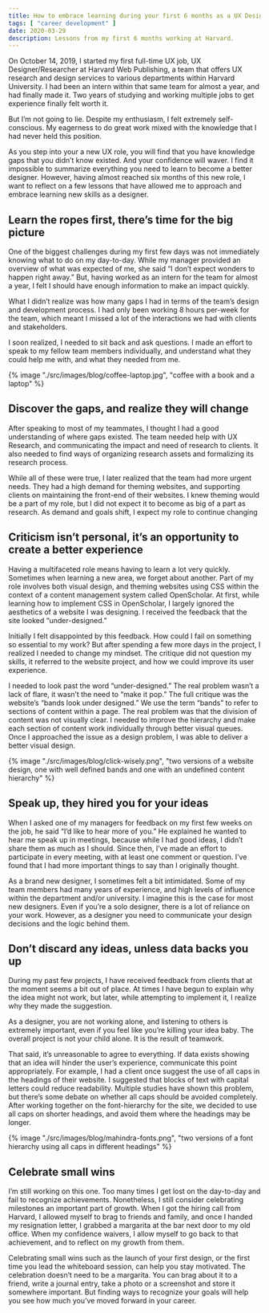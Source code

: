 ```yaml
---
title: How to embrace learning during your first 6 months as a UX Designer/Researcher
tags: [ "career development" ]
date: 2020-03-29
description: Lessons from my first 6 months working at Harvard.
---
```


On October 14, 2019, I started my first full-time UX  job, UX Designer/Researcher at Harvard Web Publishing, a team that offers UX research and design services to various departments within Harvard University. I had been an intern within that same team for almost a year, and had finally made it. Two years of studying and working multiple jobs to get experience finally felt worth it. 

But I’m not going to lie. Despite my enthusiasm, I felt extremely self-conscious. My eagerness to do great work mixed with the knowledge that I had never held this position.

As you step into your a new UX role, you will find that you have knowledge gaps that you didn’t know existed. And your confidence will waver. I find it impossible to summarize everything you need to learn to become a better designer. However, having almost reached six months of this new role, I want to reflect on a few lessons that have allowed me to approach and embrace learning new skills as a designer.

## Learn the ropes first, there’s time for the big picture

One of the biggest challenges during my first few days was not  immediately knowing what to do on my day-to-day. While my manager provided an overview of what was expected of me, she said “I don’t expect wonders to happen right away.” But, having worked as an intern for the team for almost a year, I felt I should have enough information to make an impact quickly. 

What I didn’t realize was how many gaps I had in terms of the team’s design and development process. I had only been working 8 hours per-week for the team, which meant I missed a lot of the interactions we had with clients and stakeholders. 

I soon realized, I needed to sit back and ask questions. I made an effort to speak to my fellow team members individually, and understand what they could help me with, and what they needed from me.

<div class="image-wrapper"> 
{% image  "./src/images/blog/coffee-laptop.jpg", "coffee with a book and a laptop" %}
</div>

## Discover the gaps, and realize they will change

After speaking to most of my teammates, I thought I had a good understanding of where gaps existed. The team needed help with UX Research, and communicating the impact and need of research to clients. It also needed to find ways of organizing research assets and formalizing its research process. 

While all of these were true, I later realized that the team had more urgent needs. They had a high demand for theming websites, and supporting clients on maintaining the front-end of their websites. I knew theming would be a part of my role, but I did not expect it to become as big of a part as research. As demand and goals shift, I expect my role to continue changing

## Criticism isn’t personal, it’s an opportunity to create a better experience

Having a multifaceted role means having to learn a lot very quickly. Sometimes when learning a new area, we forget about another. Part of my role involves both visual design, and theming websites using CSS within the context of a content management system called OpenScholar. At first, while learning how to implement CSS in OpenScholar, I largely ignored the aesthetics of a website I was designing. I received the feedback that the site looked “under-designed.” 

Initially I felt disappointed by this feedback. How could I fail on something so essential to my work? But after spending a few more days in the project, I realized I needed to change my mindset. The critique did not question my skills, it referred to the website project, and how we could improve its user experience. 

I needed to look past the word “under-designed.” The real problem wasn’t a lack of flare, it wasn’t the need to “make it pop.” The full critique was the website’s “bands look under designed.” We use the term “bands” to refer to sections of content within a page. The real problem was that the division of content was not visually clear. I needed to improve the hierarchy and make each section of content work individually through better visual queues. Once I approached the issue as a design problem, I was able to deliver a better visual design.

<div class="image-wrapper"> 
{% image "./src/images/blog/click-wisely.png", "two versions of a website design, one with well defined bands and one with an undefined content hierarchy" %}
</div>    

## Speak up, they hired you for your ideas

When I asked one of my managers for feedback on my first few weeks on the job, he said “I’d like to hear more of you.” He explained he wanted to hear me speak up in meetings, because while I had good ideas, I didn’t share them as much as I should. Since then, I’ve made an effort to participate in every meeting, with at least one comment or question. I’ve found that I had more important things to say than I originally thought.

As a brand new designer, I sometimes felt a bit intimidated. Some of my team members had many years of experience, and high levels of influence within the department and/or university. I imagine this is the case for most new designers. Even if you’re a solo designer, there is a lot of reliance on your work. However, as a designer you need to communicate your design decisions and the logic behind them.

## Don’t discard any ideas, unless data backs you up

During my past few projects, I have received feedback from clients that at the moment seems a bit out of place. At times I have begun to explain why the idea might not work, but later, while attempting to implement it, I realize why they made the suggestion. 

As a designer, you are not working alone, and listening to others is extremely important, even if you feel like you’re killing your idea baby. The overall project is not your child alone. It is the result of teamwork. 

That said, it’s unreasonable to agree to everything. If data exists showing that an idea will hinder the user’s experience, communicate this point appropriately. For example, I had a client once suggest the use of all caps in the headings of their website. I suggested that blocks of text with capital letters could reduce readability. Multiple studies have shown this problem, but there’s some debate on whether all caps should be avoided completely. After working together on the font-hierarchy for the site, we decided to use all caps on shorter headings, and avoid them where the headings may be longer.

<div class="image-wrapper">
{% image "./src/images/blog/mahindra-fonts.png", "two versions of a font hierarchy using all caps in different headings" %} 
</div>

## Celebrate small wins

I’m still working on this one. Too many times I get lost on the day-to-day and fail to recognize achievements. Nonetheless, I still consider celebrating milestones an important part of growth. When I got the hiring call from Harvard, I allowed myself to brag to friends and family, and once I handed my resignation letter, I grabbed a margarita at the bar next door to my old office. When my confidence waivers, I allow myself to go back to that achievement, and to reflect on my growth from them.

Celebrating small wins such as the launch of your first design, or the first time you lead the whiteboard session, can help you stay motivated. The celebration doesn’t need to be a margarita. You can brag about it to a friend, write a journal entry, take a photo or a screenshot and store it somewhere important. But finding ways to recognize your goals will help you see how much you’ve moved forward in your career.

